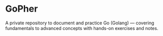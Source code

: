 # GoPher
A private repository to document and practice Go (Golang) — covering fundamentals to advanced concepts with hands-on exercises and notes.
